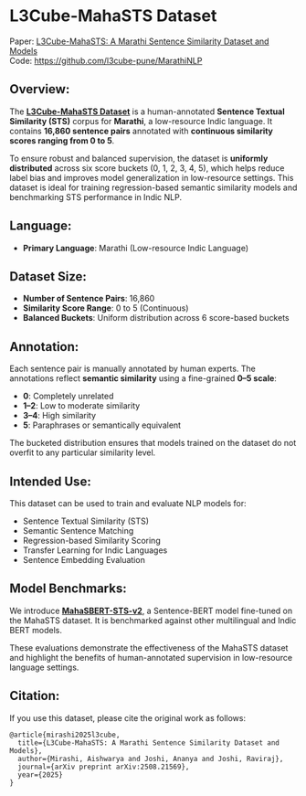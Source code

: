 # L3Cube-MahaSTS Dataset

Paper: [L3Cube-MahaSTS: A Marathi Sentence Similarity Dataset and Models](https://arxiv.org/abs/2508.21569) <br>
Code: https://github.com/l3cube-pune/MarathiNLP

## Overview:
The [**L3Cube-MahaSTS Dataset**](https://huggingface.co/datasets/l3cube-pune/MahaSTS) is a human-annotated **Sentence Textual Similarity (STS)** corpus for **Marathi**, a low-resource Indic language. It contains **16,860 sentence pairs** annotated with **continuous similarity scores ranging from 0 to 5**. 

To ensure robust and balanced supervision, the dataset is **uniformly distributed** across six score buckets (0, 1, 2, 3, 4, 5), which helps reduce label bias and improves model generalization in low-resource settings. This dataset is ideal for training regression-based semantic similarity models and benchmarking STS performance in Indic NLP.

## Language:
- **Primary Language**: Marathi (Low-resource Indic Language)

## Dataset Size:
- **Number of Sentence Pairs**: 16,860
- **Similarity Score Range**: 0 to 5 (Continuous)
- **Balanced Buckets**: Uniform distribution across 6 score-based buckets

## Annotation:
Each sentence pair is manually annotated by human experts. The annotations reflect **semantic similarity** using a fine-grained **0–5 scale**:
- **0**: Completely unrelated
- **1–2**: Low to moderate similarity
- **3–4**: High similarity
- **5**: Paraphrases or semantically equivalent

The bucketed distribution ensures that models trained on the dataset do not overfit to any particular similarity level.

## Intended Use:
This dataset can be used to train and evaluate NLP models for:
- Sentence Textual Similarity (STS)
- Semantic Sentence Matching
- Regression-based Similarity Scoring
- Transfer Learning for Indic Languages
- Sentence Embedding Evaluation

## Model Benchmarks:
We introduce [**MahaSBERT-STS-v2**](https://huggingface.co/l3cube-pune/marathi-sentence-similarity-sbert-v2), a Sentence-BERT model fine-tuned on the MahaSTS dataset. It is benchmarked against other multilingual and Indic BERT models.

These evaluations demonstrate the effectiveness of the MahaSTS dataset and highlight the benefits of human-annotated supervision in low-resource language settings.

## Citation:
If you use this dataset, please cite the original work as follows:

```
@article{mirashi2025l3cube,
  title={L3Cube-MahaSTS: A Marathi Sentence Similarity Dataset and Models},
  author={Mirashi, Aishwarya and Joshi, Ananya and Joshi, Raviraj},
  journal={arXiv preprint arXiv:2508.21569},
  year={2025}
}
```
